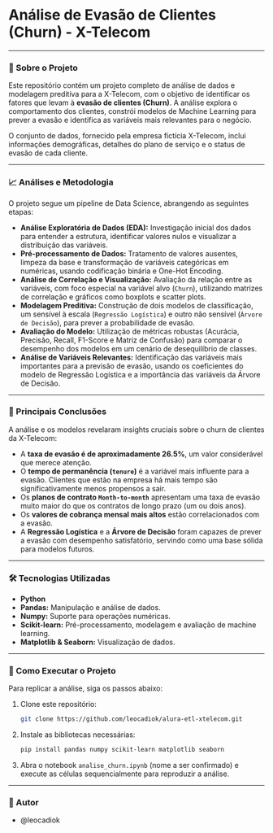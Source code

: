 # Análise de Evasão de Clientes (Churn) - X-Telecom

-----

### 📝 Sobre o Projeto

Este repositório contém um projeto completo de análise de dados e modelagem preditiva para a X-Telecom, com o objetivo de identificar os fatores que levam à **evasão de clientes (Churn)**. A análise explora o comportamento dos clientes, constrói modelos de Machine Learning para prever a evasão e identifica as variáveis mais relevantes para o negócio.

O conjunto de dados, fornecido pela empresa fictícia X-Telecom, inclui informações demográficas, detalhes do plano de serviço e o status de evasão de cada cliente.

-----

### 📈 Análises e Metodologia

O projeto segue um pipeline de Data Science, abrangendo as seguintes etapas:

  * **Análise Exploratória de Dados (EDA):** Investigação inicial dos dados para entender a estrutura, identificar valores nulos e visualizar a distribuição das variáveis.
  * **Pré-processamento de Dados:** Tratamento de valores ausentes, limpeza da base e transformação de variáveis categóricas em numéricas, usando codificação binária e One-Hot Encoding.
  * **Análise de Correlação e Visualização:** Avaliação da relação entre as variáveis, com foco especial na variável alvo (`Churn`), utilizando matrizes de correlação e gráficos como boxplots e scatter plots.
  * **Modelagem Preditiva:** Construção de dois modelos de classificação, um sensível à escala (`Regressão Logística`) e outro não sensível (`Árvore de Decisão`), para prever a probabilidade de evasão.
  * **Avaliação do Modelo:** Utilização de métricas robustas (Acurácia, Precisão, Recall, F1-Score e Matriz de Confusão) para comparar o desempenho dos modelos em um cenário de desequilíbrio de classes.
  * **Análise de Variáveis Relevantes:** Identificação das variáveis mais importantes para a previsão de evasão, usando os coeficientes do modelo de Regressão Logística e a importância das variáveis da Árvore de Decisão.

-----

### 🎯 Principais Conclusões

A análise e os modelos revelaram insights cruciais sobre o churn de clientes da X-Telecom:

  * A **taxa de evasão é de aproximadamente 26.5%**, um valor considerável que merece atenção.
  * O **tempo de permanência (`tenure`)** é a variável mais influente para a evasão. Clientes que estão na empresa há mais tempo são significativamente menos propensos a sair.
  * Os **planos de contrato `Month-to-month`** apresentam uma taxa de evasão muito maior do que os contratos de longo prazo (um ou dois anos).
  * Os **valores de cobrança mensal mais altos** estão correlacionados com a evasão.
  * A **Regressão Logística** e a **Árvore de Decisão** foram capazes de prever a evasão com desempenho satisfatório, servindo como uma base sólida para modelos futuros.

-----

### 🛠️ Tecnologias Utilizadas

  * **Python**
  * **Pandas:** Manipulação e análise de dados.
  * **Numpy:** Suporte para operações numéricas.
  * **Scikit-learn:** Pré-processamento, modelagem e avaliação de machine learning.
  * **Matplotlib & Seaborn:** Visualização de dados.

-----

### 🚀 Como Executar o Projeto

Para replicar a análise, siga os passos abaixo:

1.  Clone este repositório:
    ```bash
    git clone https://github.com/leocadiok/alura-etl-xtelecom.git
    ```
2.  Instale as bibliotecas necessárias:
    ```bash
    pip install pandas numpy scikit-learn matplotlib seaborn
    ```
3.  Abra o notebook `analise_churn.ipynb` (nome a ser confirmado) e execute as células sequencialmente para reproduzir a análise.

-----

### 🧑 Autor

  * @leocadiok
